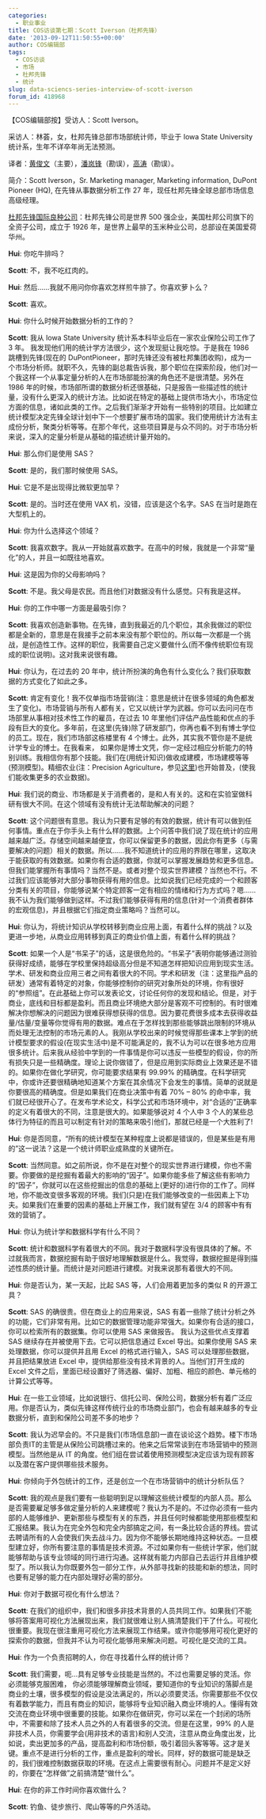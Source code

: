 ```yaml
---
categories:
  - 职业事业
title: COS访谈第七期：Scott Iverson（杜邦先锋）
date: '2013-09-12T11:50:55+00:00'
author: COS编辑部
tags:
  - COS访谈
  - 市场
  - 杜邦先锋
  - 统计
slug: data-sciencs-series-interview-of-scott-iverson
forum_id: 418968
---
```


【COS编辑部按】受访人：Scott Iverson。

采访人：林荟，女，杜邦先锋总部市场部统计师，毕业于 Iowa State University 统计系，生年不详卒年尚无法预测。

译者：[黄俊文](http://www.fyears.org)（主要），[潘岚锋](https://cos.name/author/lanfeng/)（勘误），[高涛](http://www.gaotao.name/cn/)（勘误）。

简介：Scott Iverson，Sr. Marketing manager, Marketing information, DuPont Pioneer (HQ), 在先锋从事数据分析工作 27 年，现任杜邦先锋全球总部市场信息高级经理。

[杜邦先锋国际良种公司](https://www.pioneer.com)：杜邦先锋公司是世界 500 强企业，美国杜邦公司旗下的全资子公司，成立于 1926 年，是世界上最早的玉米种业公司，总部设在美国爱荷华州。<!--more-->

**Hui**: 你吃牛排吗？

**Scott**: 不，我不吃红肉的。

**Hui**: 然后……我就不用问你你喜欢怎样煎牛排了。你喜欢萝卜么？

**Scott**: 喜欢。

**Hui**: 你什么时候开始数据分析的工作的？

**Scott**: 我从 Iowa State University 统计系本科毕业后在一家农业保险公司工作了 3 年。 我发现他们用的统计学方法很少，这个发现挺让我吃惊。于是我在 1986 跳槽到先锋(现在的 DuPontPioneer，那时先锋还没有被杜邦集团收购)，成为一个市场分析师。就职不久，先锋的副总裁告诉我，那个职位在探索阶段，他们对一个我这样一个从事定量分析的人在市场部能扮演的角色还不是很清楚。另外在 1986 年的时候，市场部所谓的数据分析还很基础，只是报告一些描述性的统计量，没有什么更深入的统计方法。比如说在特定的基础上提供市场大小，市场定位方面的信息，诸如此类的工作。之后我们渐渐才开始有一些特别的项目。比如建立统计模型决定先锋全球计划中下一个想要扩展市场的国家。我们使用统计方法有主成份分析，聚类分析等等。在那个年代，这些项目算是与众不同的。对于市场分析来说，深入的定量分析是从基础的描述统计量开始的。

**Hui**: 那么你们是使用 SAS？

**Scott**: 是的，我们那时候使用 SAS。

**Hui**: 它是不是出现得比微软更加早？

**Scott**: 是的。当时还在使用 VAX 机，没错，应该是这个名字。SAS 在当时是跑在大型机上的。

**Hui**: 你为什么选择这个领域？

**Scott**: 我喜欢数字。我从一开始就喜欢数字。在高中的时候，我就是一个非常“量化”的人，并且一如既往地喜欢。

**Hui**: 这是因为你的父母影响吗？

**Scott**: 不是。我父母是农民。而且他们对数据没有什么感觉。只有我是这样。

**Hui**: 你的工作中哪一方面是最吸引你？

**Scott**: 我喜欢创造新事物。在先锋，直到我最近的几个职位，其余我做过的职位都是全新的，意思是在我接手之前本来没有那个职位的。所以每一次都是一个挑战，是创造性工作。这样的职位，我需要自己定义要做什么(而不像传统职位有现成的职位说明)。这对我来说很有趣。

**Hui**: 你认为，在过去的 20 年中，统计所扮演的角色有什么变化么？我们获取数据的方式变化了如此之多。

**Scott**: 肯定有变化！我不仅单指市场营销(注：意思是统计在很多领域的角色都发生了变化)。市场营销与所有人都有关，它又以统计学为武器。你可以去问问在市场部里从事相对技术性工作的雇员，在过去 10 年里他们评估产品性能和优点的手段有巨大的变化。多年前，在这里(先锋)除了研发部门，你再也看不到有博士学位的员工。现在，我们市场部这栋楼里有 4 个博士。此外，其实我不管你是不是统计学专业的博士。在我看来， 如果你是博士文凭，你一定经过相应分析能力的特别训练。我相信你有那个技能。我们在(用统计知识)做收成建模，市场建模等等(预测模型)。精细农业(注：Precision Agriculture，参见[这里](http://en.wikipedia.org/wiki/Precision_agriculture))也开始普及，(使我们能收集更多的农业数据)。

**Hui**: 我们说的商业、市场都是关于消费者的，是和人有关的。这和在实验室做科研有很大不同。在这个领域有没有统计无法帮助解决的问题？

**Scott**: 这个问题很有意思。我认为只要有足够的有效的数据，统计有可以做到任何事情。重点在于你手头上有什么样的数据。上个问答中我们说了现在统计的应用越来越广泛。存储空间越来越便宜，你可以保留更多的数据，因此你有更多（与需要解决的问题）相关的数据。所以……我不知道统计的应用的界限在哪里，这取决于能获取的有效数据。如果你有合适的数据，你就可以掌握发展趋势和更多信息。但我们能掌握所有事情吗？当然不是。或者对整个现实世界建模？当然也不行。不过我们应该能够对大部分事物获得有用的信息。比如说我们已经完成的一个和顾客分类有关的项目，你能够说某个特定顾客一定有相应的情绪和行为方式吗？嗯……我不认为我们能够做到这样。不过我们能够获得有用的信息(针对一个消费者群体的宏观信息)，并且根据它们指定商业策略吗？当然可以。

**Hui**: 你认为，将统计知识从学校转移到商业应用上面，有着什么样的挑战？以及更进一步地，从商业应用转移到真正的商业价值上面，有着什么样的挑战？

**Scott**: 如果一个人是“书呆子”的话，这是很危险的。“书呆子”表明你能够通过测验获得好成绩，能够在学校里保持超级高分但是不知道怎样把知识应用到现实生活。学术、研发和商业应用三者之间有着很大的不同。学术和研发（注：这里指产品的研发）通常有着特定的对象，你能够控制你的研究对象所处的环境，你有很好的“参照组”。在此基础上你可以发表论文，讨论任何你的发现和结论。但是，对于商业，底线和目标都是盈利。而且商业环境绝大部分是客观不可控制的。有时很难解决你想解决的问题因为很难获得想获得的信息。因为要花费很多成本去获得收益量/估量/变量等你觉得有用的数据。难点在于怎样找到那些能够跳出限制的环境从而处理无法控制的市场元素的人。我刚从学校出来的时候觉得那些课本上学到的统计模型要求的假设(在现实生活中)是不可能满足的，我不认为可以在很多地方应用很多统计。后来我从经验中学到的一件事情是你可以违反一些模型的假设，你的所有损失只是一些精确度。理论上说你做错了，但是应用到实际商业上效果还是不错的。如果你在做化学研究，你可能要求结果有 99.99% 的精确度。在科学研究中，你或许还要很精确地知道某个方案在其余情况下会发生的事情。简单的说就是你要很高的精确度。但是如果我们在商业决策中有着 70% – 80% 的命中率，我们就已经很开心了。在发布学术论文，科学公式和市场环境中，对“合适的”正确率的定义有着很大的不同，注意是很大的。如果能够说对 4 个人中 3 个人的某些总体行为特征的而且可以制定有针对的策略来吸引他们，那就已经是一个大胜利了!

**Hui**: 你是否同意，“所有的统计模型在某种程度上说都是错误的，但是某些是有用的”这一说法？这是一个统计师职业成熟度的关键所在。

**Scott**: 当然同意。如之前所说，你不是在对整个的现实世界进行建模，你也不需要。你要做的是挖掘有着最大的影响的“因子”。如果你能多些了解这些有影响力的“因子”，你就可以在这些挖掘出的信息的基础上(更好的)进行你的工作了。同样地，你不能改变很多客观的环境。我们(只是)在我们能够改变的一些因素上下功夫。如果我们在重要的因素的基础上开展工作，我们就有望在 3/4 的顾客中有有效的营销了。

**Hui**: 你认为统计学和数据科学有什么不同？

**Scott**: 统计和数据科学有着很大的不同。我对于数据科学没有很具体的了解。不过就我而言，数据挖掘有助于很好地理解数据是什么。我觉得，数据挖掘是得到描述性质的统计量。而统计是对问题进行建模。对我来说那有着很大的不同。

**Hui**: 你是否认为，某一天起，比起 SAS 等，人们会用着更加多的类似 R 的开源工具？

**Scott**: SAS 的确很贵。但在商业上的应用来说，SAS 有着一些除了统计分析之外的功能，它们非常有用。比如它的数据管理功能非常强大。如果你有合适的接口，你可以检索所有的数据集。你可以使用 SAS 来做报告。 我认为这些优点支撑着 SAS 继续存在并被使用下去。它可以把信息通过 Excel 导出。如果你使用 SAS 来处理数据，你可以提供并且用 Excel 的格式进行输入，SAS 可以处理那些数据，并且把结果放进 Excel 中，提供给那些没有技术背景的人。当他们打开生成的 Excel 文件之后，里面已经设置好了筛选器、偏好、加粗、相应的颜色、单元格的计算公式等等。

**Hui**: 在一些工业领域，比如说银行、信托公司、保险公司，数据分析有着广泛应用。你是否认为，类似先锋这样传统行业的市场商业部门，也会有越来越多的专业数据分析，直到和保险公司差不多的地步？

**Scott**: 我认为迟早会的。不只是我们(市场信息部)一直在谈论这个趋势。楼下市场部负责IT的主管是从保险公司跳槽过来的。他来之后常常谈到在市场营销中的预测模型。当然他是从 IT 的角度。他们组在尝试着使用预测模型决定应该为现有顾客以及潜在客户提供哪些技术服务。

**Hui**: 你倾向于外包统计的工作，还是创立一个在市场营销中的统计分析队伍？

**Scott**: 我的观点是我们要有一些聪明到足以理解这些统计模型的内部人员。那么是否需要雇足够多做定量分析的人来建模呢？我认为不是的。不过你必须有一些内部的人能够维护、更新那些与模型有关的东西，并且任何时候都能使用那些模型和汇报结果。我认为在完全外包和完全内部搞定之间，有一条比较合适的界线。尝试去聘请所有的人会使我们失去战斗力。因为你不能够长期地维持这种状态。一旦模型建立好，你所有要注意的事情是技术资源。不过如果你有一些统计学家，他们就能够帮助与该专业领域的同行进行沟通。这样就有能力内部自己去运行并且维护模型了。所以我认为你既要外包一部分工作，从外部寻找新的技能和新的想法，同时也要有足够的能力在内部处理好必需的部分。

**Hui**: 你对于数据可视化有什么想法？

**Scott**: 在我们的组织中，我们和很多非技术背景的人员共同工作。如果我们不能够将答案用可视化方法展现出来，我们就很难让别人搞清楚我们干了什么。可视化很重要。我现在很注重用可视化方法来展现工作结果。或许你能够用可视化更好的探索你的数据，但我并不认为可视化能够用来解决问题。可视化是交流的工具。

**Hui**: 作为一个负责招聘的人，你在寻找着什么样的统计师？

**Scott**: 我们需要，呃…具有足够专业技能是当然的。不过也需要足够的灵活。你必须能够克服困难， 你必须能够理解商业领域，要知道你的专业知识的落脚点是商业的土壤，很多模型的假设是没法满足的，所以必须要灵活。你需要那些不仅仅有着数学能力，而且有商业的知识，能够将专业知识融入商业环境的人。懂得有效交流在商业环境中很重要的技能。如果你在做研究，你可以呆在一个封闭的场所中，不需要和除了技术人员之外的人有着很多的交流。但是在这里，99% 的人是非技术人员，你需要学会(用非技术的语言)和别人交流，注意从商业角度出发，比如说，卖出更加多的产品，提高盈利和市场份额，吸引着回头客等等。这才是关键。重点不是进行分析的工作，重点是盈利的增长。同样，好的数据可能是缺乏的，我们很难控制数据获取的环境。在这点上需要很有耐心。问题并不是定义好的，你要在“怎样做”之前搞清楚“做什么”。

**Hui**: 在你的非工作时间你喜欢做什么？

**Scott**: 钓鱼、徒步旅行、爬山等等的户外活动。
